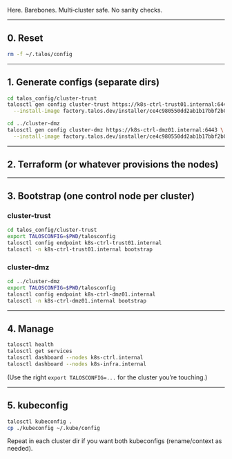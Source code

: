 Here. Barebones. Multi‑cluster safe. No sanity checks.

---

## 0. Reset

```bash
rm -f ~/.talos/config
```

---

## 1. Generate configs (separate dirs)

```bash
cd talos_config/cluster-trust
talosctl gen config cluster-trust https://k8s-ctrl-trust01.internal:6443 \
  --install-image factory.talos.dev/installer/ce4c980550dd2ab1b17bbf2b08801c7eb59418eafe8f279833297925d67c7515:v1.10.5
```

```bash
cd ../cluster-dmz
talosctl gen config cluster-dmz https://k8s-ctrl-dmz01.internal:6443 \
  --install-image factory.talos.dev/installer/ce4c980550dd2ab1b17bbf2b08801c7eb59418eafe8f279833297925d67c7515:v1.10.5
```

---

## 2. Terraform (or whatever provisions the nodes)

---

## 3. Bootstrap (one control node per cluster)

### cluster-trust

```bash
cd talos_config/cluster-trust
export TALOSCONFIG=$PWD/talosconfig
talosctl config endpoint k8s-ctrl-trust01.internal
talosctl -n k8s-ctrl-trust01.internal bootstrap
```

### cluster-dmz

```bash
cd ../cluster-dmz
export TALOSCONFIG=$PWD/talosconfig
talosctl config endpoint k8s-ctrl-dmz01.internal
talosctl -n k8s-ctrl-dmz01.internal bootstrap
```

---

## 4. Manage

```bash
talosctl health
talosctl get services
talosctl dashboard --nodes k8s-ctrl.internal
talosctl dashboard --nodes k8s-infra.internal
```

(Use the right `export TALOSCONFIG=...` for the cluster you’re touching.)

---

## 5. kubeconfig

```bash
talosctl kubeconfig .
cp ./kubeconfig ~/.kube/config
```

Repeat in each cluster dir if you want both kubeconfigs (rename/context as needed).
